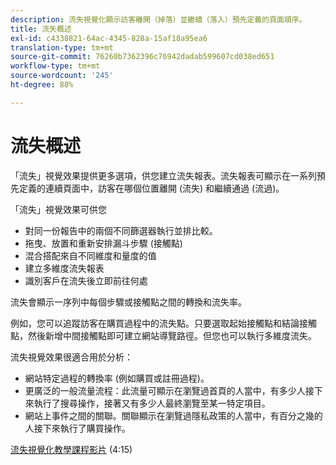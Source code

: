 ```yaml
---
description: 流失視覺化顯示訪客離開（掉落）並繼續（落入）預先定義的頁面順序。
title: 流失概述
exl-id: c4338821-64ac-4345-828a-15af18a95ea6
translation-type: tm+mt
source-git-commit: 76260b7362396c76942dadab599607cd038ed651
workflow-type: tm+mt
source-wordcount: '245'
ht-degree: 88%

---
```


# 流失概述

「流失」視覺效果提供更多選項，供您建立流失報表。流失報表可顯示在一系列預先定義的連續頁面中，訪客在哪個位置離開 (流失) 和繼續通過 (流過)。

「流失」視覺效果可供您

* 對同一份報告中的兩個不同篩選器執行並排比較。
* 拖曳、放置和重新安排漏斗步驟 (接觸點)
* 混合搭配來自不同維度和量度的值
* 建立多維度流失報表
* 識別客戶在流失後立即前往何處

流失會顯示一序列中每個步驟或接觸點之間的轉換和流失率。

例如，您可以追蹤訪客在購買過程中的流失點。只要選取起始接觸點和結論接觸點，然後新增中間接觸點即可建立網站導覽路徑。但您也可以執行多維度流失。

流失視覺效果很適合用於分析：

* 網站特定過程的轉換率 (例如購買或註冊過程)。
* 更廣泛的一般流量流程：此流量可顯示在瀏覽過首頁的人當中，有多少人接下來執行了搜尋操作，接著又有多少人最終瀏覽至某一特定項目。
* 網站上事件之間的關聯。關聯顯示在瀏覽過隱私政策的人當中，有百分之幾的人接下來執行了購買操作。

[流失視覺化教學課程影片](https://docs.adobe.com/content/help/zh-Hant/analytics-learn/tutorials/analysis-workspace/analyzing-customer-journeys/fallout-visualization.html) (4:15)

